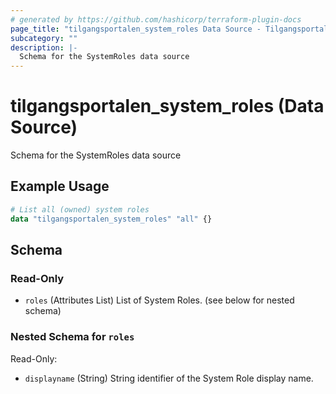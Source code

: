 ```yaml
---
# generated by https://github.com/hashicorp/terraform-plugin-docs
page_title: "tilgangsportalen_system_roles Data Source - Tilgangsportalen"
subcategory: ""
description: |-
  Schema for the SystemRoles data source
---
```


# tilgangsportalen_system_roles (Data Source)

Schema for the SystemRoles data source

## Example Usage

```terraform
# List all (owned) system roles
data "tilgangsportalen_system_roles" "all" {}
```

<!-- schema generated by tfplugindocs -->
## Schema

### Read-Only

- `roles` (Attributes List) List of System Roles. (see below for nested schema)

### Nested Schema for `roles`

Read-Only:

- `displayname` (String) String identifier of the System Role display name.
